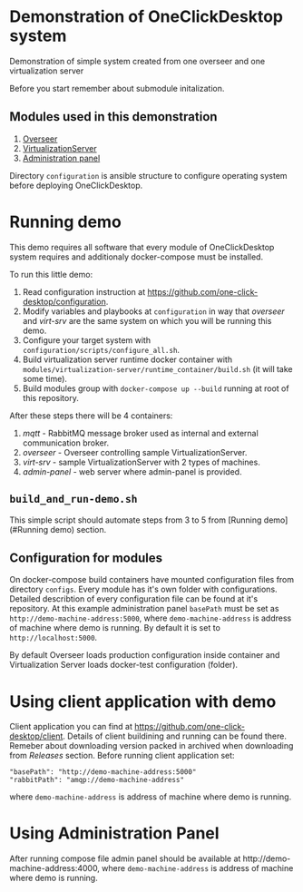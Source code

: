 # Demonstration of OneClickDesktop system
Demonstration of simple system created from one overseer and one virtualization server

Before you start remember about submodule initalization.

## Modules used in this demonstration
1. [Overseer](https://github.com/one-click-desktop/overseer)
2. [VirtualizationServer](https://github.com/one-click-desktop/virtualization-server)
3. [Administration panel](https://github.com/one-click-desktop/admin-panel)

Directory `configuration` is ansible structure to configure operating system before deploying OneClickDesktop.

# Running demo

This demo requires all software that every module of OneClickDesktop system requires and additionaly docker-compose must be installed.

To run this little demo:
1. Read configuration instruction at https://github.com/one-click-desktop/configuration.
2. Modify variables and playbooks at `configuration` in way that *overseer* and *virt-srv* are the same system on which you will be running this demo.
3. Configure your target system with `configuration/scripts/configure_all.sh`.
4. Build virtualization server runtime docker container with `modules/virtualization-server/runtime_container/build.sh` (it will take some time).
5. Build modules group with `docker-compose up --build` running at root of this repository.

After these steps there will be 4 containers:
1. *mqtt* - RabbitMQ message broker used as internal and external communication broker.
2. *overseer* - Overseer controlling sample VirtualizationServer.
3. *virt-srv* - sample VirtualizationServer with 2 types of machines.
4. *admin-panel* - web server where admin-panel is provided.

## `build_and_run-demo.sh`

This simple script should automate steps from 3 to 5 from [Running demo](#Running demo) section.

## Configuration for modules

On docker-compose build containers have mounted configuration files from directory `configs`.
Every module has it's own folder with configurations.
Detailed describtion of every configuration file can be found at it's repository.
At this example administration panel `basePath` must be set as `http://demo-machine-address:5000`,
where `demo-machine-address` is address of machine where demo is running.
By default it is set to `http://localhost:5000`.

By default Overseer loads production configuration inside container and Virtualization Server loads docker-test configuration (folder).

# Using client application with demo

Client application you can find at https://github.com/one-click-desktop/client.
Details of client buildining and running can be found there.
Remeber about downloading version packed in archived when downloading from *Releases* section.
Before running client application set:
```
"basePath": "http://demo-machine-address:5000"
"rabbitPath": "amqp://demo-machine-address"
```
where `demo-machine-address` is address of machine where demo is running.


# Using Administration Panel

After running compose file admin panel should be available at http://demo-machine-address:4000,
where `demo-machine-address` is address of machine where demo is running.



